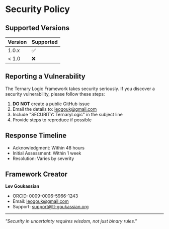 # Security Policy

## Supported Versions

| Version | Supported          |
| ------- | ------------------ |
| 1.0.x   | :white_check_mark: |
| < 1.0   | :x:                |

## Reporting a Vulnerability

The Ternary Logic Framework takes security seriously. If you discover a security vulnerability, please follow these steps:

1. **DO NOT** create a public GitHub issue
2. Email the details to: leogouk@gmail.com
3. Include "SECURITY: TernaryLogic" in the subject line
4. Provide steps to reproduce if possible

## Response Timeline

- Acknowledgment: Within 48 hours
- Initial Assessment: Within 1 week
- Resolution: Varies by severity

## Framework Creator

**Lev Goukassian**  
- ORCID: 0009-0006-5966-1243
- Email: leogouk@gmail.com
- Support: support@tl-goukassian.org

---

*"Security in uncertainty requires wisdom, not just binary rules."*
